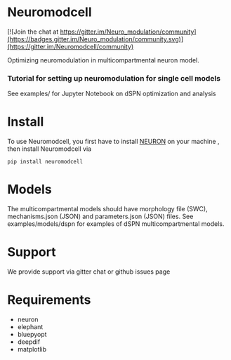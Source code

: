 

# Neuromodcell

[![Join the chat at https://gitter.im/Neuro_modulation/community](https://badges.gitter.im/Neuro_modulation/community.svg)](https://gitter.im/Neuromodcell/community)

Optimizing neuromodulation in multicompartmental neuron model.

### Tutorial for setting up neuromodulation for single cell models

See examples/ for Jupyter Notebook on dSPN optimization and analysis


# Install

To use Neuromodcell, you first have to install [NEURON](https://www.neuron.yale.edu/neuron/download) on your machine , then install Neuromodcell via

```
pip install neuromodcell

```

# Models

The multicompartmental models should have morphology file (SWC), mechanisms.json (JSON) and parameters.json (JSON) files. See examples/models/dspn for examples of dSPN multicompartmental models. 

# Support

We provide support via gitter chat or github issues page

# Requirements
<ul>
<li>neuron</li>
<li>elephant</li>
<li>bluepyopt</li>
<li>deepdif</li>
<li>matplotlib</li>
</ul>







